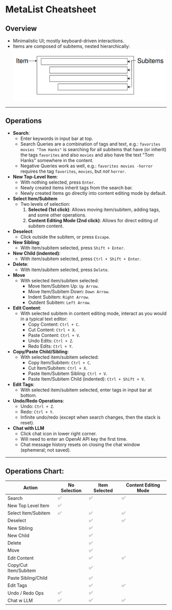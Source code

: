 # MetaList Cheatsheet

## Overview
- Minimalistic UI; mostly keyboard-driven interactions.
- Items are composed of subitems, nested hierarchically:
  ![items/subitems](img/items-subitems-diagram.png)

---

## Operations
- **Search**: 
  - Enter keywords in input bar at top.
  - Search Queries are a combination of tags and text, e.g.: 
`favorites movies "Tom Hanks"` is searching for all subitems that have
(or inherit) the tags `favorites` and also `movies` and also have the text 
"Tom Hanks" somewhere in the content.
  - Negative Queries work as well, e.g.:
`favorites movies -horror` requires the tag `favorites`, `movies`, but *not* `horror`.
- **New Top-Level Item**: 
  - With nothing selected, press `Enter`.
  - Newly created items inherit tags from the search bar.
  - Newly created items go directly into content editing mode by default.
- **Select Item/Subitem**
  - Two levels of selection:
    1. **Selected (1st click)**: Allows moving item/subitem, adding tags, and some other operations.
    2. **Content Editing Mode (2nd click)**: Allows for direct editing of subitem content.
- **Deselect**: 
  - Click outside the subitem, or press `Escape`.
- **New Sibling**: 
  - With item/subitem selected, press `Shift + Enter`.
- **New Child (indented)**: 
  - With item/subitem selected, press `Ctrl + Shift + Enter`.
- **Delete**: 
  - With item/subitem selected, press `Delete`.
- **Move**
  - With selected item/subitem selected:
    - Move Item/Subitem Up: `Up Arrow`.
    - Move Item/Subitem Down: `Down Arrow`.
    - Indent Subitem: `Right Arrow`.
    - Outdent Subitem: `Left Arrow`.
- **Edit Content**:
  - With selected subitem in content editing mode, interact as you would in a typical text editor:
    - Copy Content: `Ctrl + C`.
    - Cut Content: `Ctrl + X`.
    - Paste Content: `Ctrl + V`.
    - Undo Edits: `Ctrl + Z`.
    - Redo Edits: `Ctrl + Y`.
- **Copy/Paste Child/Sibling**: 
   - With selected item/subitem selected:
     - Copy Item/Subitem: `Ctrl + C`.
     - Cut Item/Subitem: `Ctrl + X`.
     - Paste Item/Subitem Sibling: `Ctrl + V`.
     - Paste Item/Subitem Child (indented): `Ctrl + Shift + V`.
- **Edit Tags**: 
  - With selected item/subitem selected, enter tags in input bar at bottom.
- **Undo/Redo Operations**:
  - Undo: `Ctrl + Z`.
  - Redo: `Ctrl + Y`.
  - Infinite undo/redo (except when search changes, then the stack is reset).
- **Chat with LLM**
  - Click chat icon in lower right corner.
  - Will need to enter an OpenAI API key the first time.
  - Chat message history resets on closing the chat window (ephemeral; not saved).

---

## Operations Chart:

| Action                | No Selection       | Item Selected      | Content Editing Mode |
|-----------------------|--------------------|--------------------|----------------------|
| Search                | ✅                  | ✅                  | ✅                    |
| New Top Level Item    | ✅                  |                    |                      |
| Select Item/Subitem   | ✅                  | ✅                  | ✅                    |
| Deselect              |                    | ✅                  | ✅                    |
| New Sibling           |                    | ✅                  |                      |
| New Child             |                    | ✅                  |                      |
| Delete                |                    | ✅                  |                      |
| Move                  |                    | ✅                  |                      |
| Edit Content          |                    | ✅                  | ✅                    |
| Copy/Cut Item/Subitem |                    | ✅                  |                      |
| Paste Sibling/Child   |                    | ✅                  |                      |
| Edit Tags             |                    | ✅                  | ✅                    |
| Undo / Redo Ops       | ✅                  | ✅                  |                      |
| Chat w LLM            | ✅                  | ✅                  | ✅                    |


